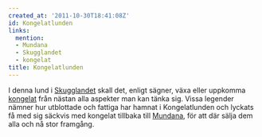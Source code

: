```yaml
---
created_at: '2011-10-30T18:41:08Z'
id: Kongelatlunden
links:
  mention:
  - Mundana
  - Skugglandet
  - kongelat
title: Kongelatlunden
---
```


I denna lund i [Skugglandet] skall det, enligt sägner, växa eller uppkomma [kongelat] från nästan
alla aspekter man kan tänka sig. Vissa legender nämner hur utblottade och fattiga har hamnat i
Kongelatlunden och lyckats få med sig säckvis med kongelat tillbaka till [Mundana], för att där
sälja dem alla och nå stor framgång.

  [Skugglandet]: Skugglandet
  [kongelat]: kongelat
  [Mundana]: Mundana